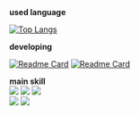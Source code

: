 <div align="left">
  <strong>used language</strong>
  
  [![Top Langs](https://github-readme-stats.vercel.app/api/top-langs/?username=ParkJong-Hun&hide=c%23,asp%2Enet,hlsl,shaderlab&hide_title="true"&langs_count=20&layout=compact)](https://github.com/anuraghazra/github-readme-stats)
</div>
  <strong>developing</strong>
<div align="left">
  
[![Readme Card](https://github-readme-stats.vercel.app/api/pin/?username=ParkJong-Hun&repo=Pocket_kakei)](https://github.com/ParkJong-Hun/Pocket_kakei)
[![Readme Card](https://github-readme-stats.vercel.app/api/pin/?username=ParkJong-Hun&repo=WariKan)](https://github.com/ParkJong-Hun/WariKan)

</div>
<Strong>main skill</strong>
<div>
  <img src="https://img.shields.io/badge/Android-yellow?style=?style=flat&logo=android&logoColor=#3DDC84"/>
  <img src="https://img.shields.io/badge/Kotlin-white?style=?style=flat&logo=kotlin&logoColor=#7F52FF"/>
  <img src="https://img.shields.io/badge/Java-orange?style=?style=flat&logo=java&logoColor=#007396"/>
</div>
<div>
  <img src="https://img.shields.io/badge/iOS-black?style=?style=flat&logo=apple&logoColor=#000000"/>
  <img src="https://img.shields.io/badge/Swift-white?style=?style=flat&logo=swift&logoColor=#F05138"/>
</div>
  
